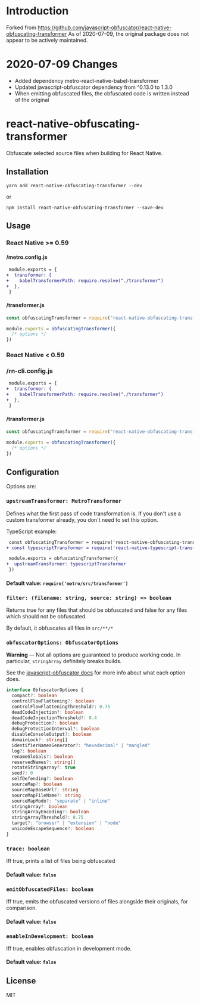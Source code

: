 # Introduction #
Forked from https://github.com/javascript-obfuscator/react-native-obfuscating-transformer
As of 2020-07-09, the original package does not appear to be actively maintained.

# 2020-07-09 Changes #
- Added dependency metro-react-native-babel-transformer
- Updated javascript-obfuscator dependency from ^0.13.0 to 1.3.0
- When emitting obfuscated files, the obfuscated code is written instead of the original

# react-native-obfuscating-transformer

Obfuscate selected source files when building for React Native.

## Installation

    yarn add react-native-obfuscating-transformer --dev

or

    npm install react-native-obfuscating-transformer --save-dev

## Usage

### React Native >= 0.59

#### /metro.config.js

```diff
 module.exports = {
+  transformer: {
+    babelTransformerPath: require.resolve("./transformer")
+  },
 }
```

#### /transformer.js

```js
const obfuscatingTransformer = require("react-native-obfuscating-transformer")

module.exports = obfuscatingTransformer({
  /* options */
})
```

### React Native < 0.59

### /rn-cli.config.js

```diff
 module.exports = {
+  transformer: {
+    babelTransformerPath: require.resolve("./transformer")
+  },
 }
```

#### /transformer.js

```js
const obfuscatingTransformer = require("react-native-obfuscating-transformer")

module.exports = obfuscatingTransformer({
  /* options */
})
```

## Configuration

Options are:

### `upstreamTransformer: MetroTransformer`

Defines what the first pass of code transformation is. If you don't use a custom transformer already,
you don't need to set this option.

TypeScript example:

```diff
 const obfuscatingTransformer = require('react-native-obfuscating-transformer')
+ const typescriptTransformer = require('react-native-typescript-transformer')

 module.exports = obfuscatingTransformer({
+  upstreamTransformer: typescriptTransformer
 })
```

#### Default value: `require('metro/src/transformer')`

### `filter: (filename: string, source: string) => boolean`

Returns true for any files that should be obfuscated and false for any files which should not be obfuscated.

By default, it obfuscates all files in `src/**/*`

### `obfuscatorOptions: ObfuscatorOptions`

**Warning** — Not all options are guaranteed to produce working code. In particular, `stringArray` definitely breaks builds.

See the [javascript-obfuscator docs](https://github.com/javascript-obfuscator/javascript-obfuscator) for more info about what each option does.

```ts
interface ObfuscatorOptions {
  compact?: boolean
  controlFlowFlattening?: boolean
  controlFlowFlatteningThreshold?: 0.75
  deadCodeInjection?: boolean
  deadCodeInjectionThreshold?: 0.4
  debugProtection?: boolean
  debugProtectionInterval?: boolean
  disableConsoleOutput?: boolean
  domainLock?: string[]
  identifierNamesGenerator?: "hexadecimal" | "mangled"
  log?: boolean
  renameGlobals?: boolean
  reservedNames?: string[]
  rotateStringArray?: true
  seed?: 0
  selfDefending?: boolean
  sourceMap?: boolean
  sourceMapBaseUrl?: string
  sourceMapFileName?: string
  sourceMapMode?: "separate" | "inline"
  stringArray?: boolean
  stringArrayEncoding?: boolean
  stringArrayThreshold?: 0.75
  target?: "browser" | "extension" | "node"
  unicodeEscapeSequence?: boolean
}
```

### `trace: boolean`

Iff true, prints a list of files being obfuscated

#### Default value: `false`

### `emitObfuscatedFiles: boolean`

Iff true, emits the obfuscated versions of files alongside their originals, for comparison.

#### Default value: `false`

### `enableInDevelopment: boolean`

Iff true, enables obfuscation in development mode.

#### Default value: `false`

## License

MIT
